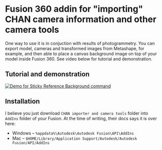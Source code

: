 # Fusion 360 addin for "importing" CHAN camera information and other camera tools

One way to use it is in conjuction with results of photogrammetry. You can export model, cameras and transformed images from Metashape, for example, and then able to place a canvas background image on top of your model inside Fusion 360. See video below for tutorial and demonstration.

## Tutorial and demonstration

[![Demo for Sticky Reference Background command](https://img.youtube.com/vi/ycUOfv-cS6Q/0.jpg)](https://www.youtube.com/watch?v=ycUOfv-cS6Q)

## Installation

I believe you just download `CHAN importer and camera tools` folder into `AddIns` folder of your Fusion. At the time of writing, their docs says it is over here:

* Windows – `%appdata%\Autodesk\Autodesk Fusion\API\AddIns`
* Mac – `$HOME/Library/Application Support/Autodesk/Autodesk Fusion/API/AddIns`